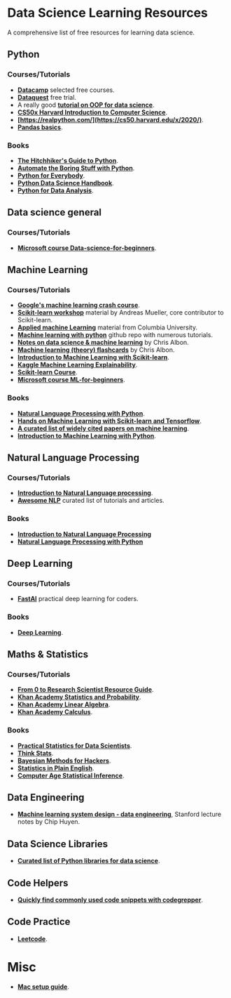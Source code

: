# Data Science Learning Resources

A comprehensive list of free resources for learning data science.

## Python

### Courses/Tutorials

* **[Datacamp](https://learn.datacamp.com/courses)** selected free courses. 
* **[Dataquest](https://www.dataquest.io/)** free trial. 
* A really good **[tutorial on OOP for data science](https://opendatascience.com/an-introduction-to-object-oriented-data-science-in-python/)**.
* **[CS50x Harvard Introduction to Computer Science](https://cs50.harvard.edu/x/2020/)**.
* **[https://realpython.com/](https://cs50.harvard.edu/x/2020/)**.
* **[Pandas basics](https://pandasguide.readthedocs.io/en/latest/Pandas/basic.html)**.

### Books

* **[The Hitchhiker's Guide to Python](https://docs.python-guide.org)**. 
* **[Automate the Boring Stuff with Python](https://automatetheboringstuff.com/2e/chapter1/)**. 
* **[Python for Everybody](https://www.py4e.com/book.php)**. 
* **[Python Data Science Handbook](https://jakevdp.github.io/PythonDataScienceHandbook/)**.
* **[Python for Data Analysis](https://bedford-computing.co.uk/learning/wp-content/uploads/2015/10/Python-for-Data-Analysis.pdf)**. 

## Data science general

### Courses/Tutorials

* **[Microsoft course Data-science-for-beginners](https://github.com/microsoft/Data-Science-For-Beginners)**.

## Machine Learning

### Courses/Tutorials

* **[Google's machine learning crash course](https://developers.google.com/machine-learning/crash-course/ml-intro)**. 
* **[Scikit-learn workshop](https://github.com/amueller/ml-workshop-1-of-4)** material by Andreas Mueller, core contributor to Scikit-learn.
* **[Applied machine Learning](https://github.com/amueller/COMS4995-s19)** material from Columbia University. 
* **[Machine learning with python](https://github.com/tirthajyoti/Machine-Learning-with-Python)** github repo with numerous tutorials. 
* **[Notes on data science & machine learning](https://chrisalbon.com)** by Chris Albon.
* **[Machine learning (theory) flashcards](https://github.com/gmaclenn/ml-flashcards-python/tree/master/flashcards)** by Chris Albon. 
* **[Introduction to Machine Learning with Scikit-learn](https://courses.dataschool.io/introduction-to-machine-learning-with-scikit-learn)**.
* **[Kaggle Machine Learning Explainability](https://www.kaggle.com/learn/machine-learning-explainability)**.
* **[Scikit-learn Course](https://inria.github.io/scikit-learn-mooc/ml_concepts/slides.html)**.
* **[Microsoft course ML-for-beginners](https://github.com/microsoft/ML-For-Beginners)**.


### Books
* **[Natural Language Processing with Python](http://www.nltk.org/book_1ed/)**. 
* **[Hands on Machine Learning with Scikit-learn and Tensorflow](http://index-of.es/Varios-2/Hands%20on%20Machine%20Learning%20with%20Scikit%20Learn%20and%20Tensorflow.pdf)**.
* **[A curated list of widely cited papers on machine learning](https://github.com/tirthajyoti/Papers-Literature-ML-DL-RL-AI)**.
* **[Introduction to Machine Learning with Python](http://noracook.io/Books/Python/introductiontomachinelearningwithpython.pdf)**. 

## Natural Language Processing

### Courses/Tutorials

* **[Introduction to Natural Language processing](https://courses.analyticsvidhya.com/courses/Intro-to-NLP)**.
* **[Awesome NLP](https://github.com/keon/awesome-nlp)** curated list of tutorials and articles.

### Books

* **[Introduction to Natural Language Processing](https://london.ac.uk/sites/default/files/study-guides/introduction-to-natural-language-processing.pdf)**
* **[Natural Language Processing with Python](https://www.nltk.org/book/)**


## Deep Learning

### Courses/Tutorials

* **[FastAI](https://course.fast.ai)** practical deep learning for coders.

### Books

* **[Deep Learning](https://www.deeplearningbook.org)**.

## Maths & Statistics

### Courses/Tutorials

* **[From 0 to Research Scientist Resource Guide](https://github.com/ahmedbahaaeldin/From-0-to-Research-Scientist-resources-guide)**.
* **[Khan Academy Statistics and Probability](https://www.khanacademy.org/math/statistics-probability)**.
* **[Khan Academy Linear Algebra](https://www.khanacademy.org/math/linear-algebra)**.
* **[Khan Academy Calculus](https://www.khanacademy.org/math/calculus-1)**.

### Books

* **[Practical Statistics for Data Scientists](https://github.com/Chandra0505/Data-Science-Resources/blob/master/machine-learning/Practical%20Statistics%20for%20Data%20Scientists.pdf)**. 
* **[Think Stats](https://greenteapress.com/thinkstats/)**. 
* **[Bayesian Methods for Hackers](https://github.com/CamDavidsonPilon/Probabilistic-Programming-and-Bayesian-Methods-for-Hackers)**. 
* **[Statistics in Plain English](https://www.book2look.com/embed/9781317526988)**. 
* **[Computer Age Statistical Inference](https://web.stanford.edu/~hastie/CASI_files/PDF/casi.pdf)**.

## Data Engineering

* **[Machine learning system design - data engineering](https://docs.google.com/document/d/1b9iuZiDEGVLHyMmnf6w2y1aN6yWQhAyqk3GHlpI9q6M/edit#heading=h.a8w2b79yy875)**, Stanford lecture notes by Chip Huyen.

## Data Science Libraries

* **[Curated list of Python libraries for data science](https://github.com/krzjoa/awesome-python-data-science)**.

## Code Helpers

* **[Quickly find commonly used code snippets with codegrepper](https://www.codegrepper.com/code-examples/python)**.

## Code Practice

* **[Leetcode](https://leetcode.com/)**.

# Misc

* **[Mac setup guide](https://sourabhbajaj.com/mac-setup/)**.
